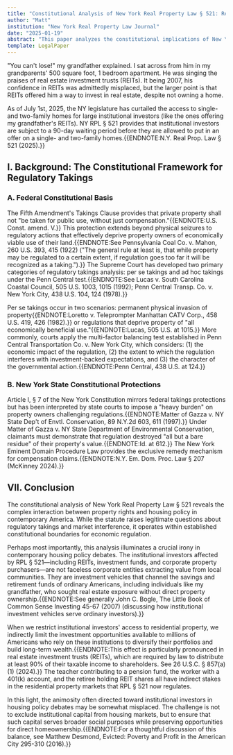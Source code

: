 ```yaml
---
title: "Constitutional Analysis of New York Real Property Law § 521: Regulatory Takings and the 90-Day Waiting Period"
author: "Matt"
institution: "New York Real Property Law Journal"
date: "2025-01-19"
abstract: "This paper analyzes the constitutional implications of New York's new law requiring institutional investors to wait 90 days before purchasing residential property, with particular focus on regulatory takings doctrine and the interests of ordinary Americans invested in these institutions."
template: LegalPaper
---
```


"You can't lose!" my grandfather explained. I sat across from him in my grandparents' 500 square foot, 1 bedroom apartment. He was singing the praises of real estate investment trusts (REITs). It being 2007, his confidence in REITs was admittedly misplaced, but the larger point is that REITs offered him a way to invest in real estate, despite not owning a home.

As of July 1st, 2025, the NY legislature has curtailed the access to single- and two-family homes for large institutional investors (like the ones offering my grandfather's REITs). NY RPL § 521 provides that institutional investors are subject to a 90-day waiting period before they are allowed to put in an offer on a single- and two-family homes.{{ENDNOTE:N.Y. Real Prop. Law § 521 (2025).}}

## I. Background: The Constitutional Framework for Regulatory Takings

### A. Federal Constitutional Basis

The Fifth Amendment's Takings Clause provides that private property shall not "be taken for public use, without just compensation."{{ENDNOTE:U.S. Const. amend. V.}} This protection extends beyond physical seizures to regulatory actions that effectively deprive property owners of economically viable use of their land.{{ENDNOTE:See Pennsylvania Coal Co. v. Mahon, 260 U.S. 393, 415 (1922) ("The general rule at least is, that while property may be regulated to a certain extent, if regulation goes too far it will be recognized as a taking.").}} The Supreme Court has developed two primary categories of regulatory takings analysis: per se takings and ad hoc takings under the Penn Central test.{{ENDNOTE:See Lucas v. South Carolina Coastal Council, 505 U.S. 1003, 1015 (1992); Penn Central Transp. Co. v. New York City, 438 U.S. 104, 124 (1978).}}

Per se takings occur in two scenarios: permanent physical invasion of property{{ENDNOTE:Loretto v. Teleprompter Manhattan CATV Corp., 458 U.S. 419, 426 (1982).}} or regulations that deprive property of "all economically beneficial use."{{ENDNOTE:Lucas, 505 U.S. at 1015.}} More commonly, courts apply the multi-factor balancing test established in Penn Central Transportation Co. v. New York City, which considers: (1) the economic impact of the regulation, (2) the extent to which the regulation interferes with investment-backed expectations, and (3) the character of the governmental action.{{ENDNOTE:Penn Central, 438 U.S. at 124.}}

### B. New York State Constitutional Protections

Article I, § 7 of the New York Constitution mirrors federal takings protections but has been interpreted by state courts to impose a "heavy burden" on property owners challenging regulations.{{ENDNOTE:Matter of Gazza v. NY State Dep't of Envtl. Conservation, 89 N.Y.2d 603, 611 (1997).}} Under Matter of Gazza v. NY State Department of Environmental Conservation, claimants must demonstrate that regulation destroyed "all but a bare residue" of their property's value.{{ENDNOTE:Id. at 612.}} The New York Eminent Domain Procedure Law provides the exclusive remedy mechanism for compensation claims.{{ENDNOTE:N.Y. Em. Dom. Proc. Law § 207 (McKinney 2024).}}

## VII. Conclusion

The constitutional analysis of New York Real Property Law § 521 reveals the complex interaction between property rights and housing policy in contemporary America. While the statute raises legitimate questions about regulatory takings and market interference, it operates within established constitutional boundaries for economic regulation.

Perhaps most importantly, this analysis illuminates a crucial irony in contemporary housing policy debates. The institutional investors affected by RPL § 521—including REITs, investment funds, and corporate property purchasers—are not faceless corporate entities extracting value from local communities. They are investment vehicles that channel the savings and retirement funds of ordinary Americans, including individuals like my grandfather, who sought real estate exposure without direct property ownership.{{ENDNOTE:See generally John C. Bogle, The Little Book of Common Sense Investing 45-67 (2007) (discussing how institutional investment vehicles serve ordinary investors).}}

When we restrict institutional investors' access to residential property, we indirectly limit the investment opportunities available to millions of Americans who rely on these institutions to diversify their portfolios and build long-term wealth.{{ENDNOTE:This effect is particularly pronounced in real estate investment trusts (REITs), which are required by law to distribute at least 90% of their taxable income to shareholders. See 26 U.S.C. § 857(a)(1) (2024).}} The teacher contributing to a pension fund, the worker with a 401(k) account, and the retiree holding REIT shares all have indirect stakes in the residential property markets that RPL § 521 now regulates.

In this light, the animosity often directed toward institutional investors in housing policy debates may be somewhat misplaced. The challenge is not to exclude institutional capital from housing markets, but to ensure that such capital serves broader social purposes while preserving opportunities for direct homeownership.{{ENDNOTE:For a thoughtful discussion of this balance, see Matthew Desmond, Evicted: Poverty and Profit in the American City 295-310 (2016).}}